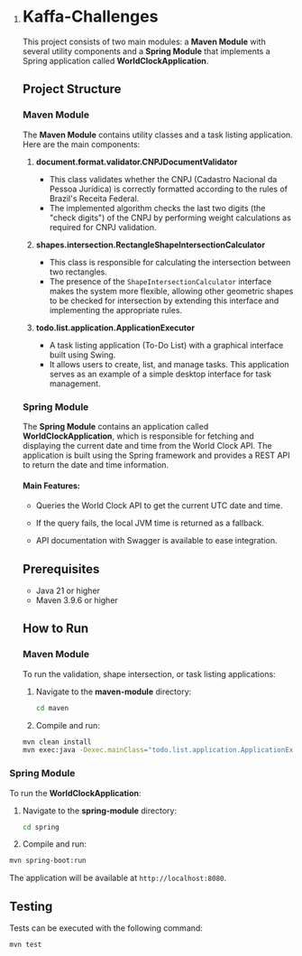 1. # Kaffa-Challenges

   This project consists of two main modules: a **Maven Module** with several utility components and a **Spring Module** that implements a Spring application called **WorldClockApplication**.

   ## Project Structure

   ### Maven Module

   The **Maven Module** contains utility classes and a task listing application. Here are the main components:

   1. **document.format.validator.CNPJDocumentValidator**
      - This class validates whether the CNPJ (Cadastro Nacional da Pessoa Jurídica) is correctly formatted according to the rules of Brazil's Receita Federal.
      - The implemented algorithm checks the last two digits (the "check digits") of the CNPJ by performing weight calculations as required for CNPJ validation.

   2. **shapes.intersection.RectangleShapeIntersectionCalculator**
      - This class is responsible for calculating the intersection between two rectangles.
      - The presence of the `ShapeIntersectionCalculator` interface makes the system more flexible, allowing other geometric shapes to be checked for intersection by extending this interface and implementing the appropriate rules.

   3. **todo.list.application.ApplicationExecutor**
      - A task listing application (To-Do List) with a graphical interface built using Swing.
      - It allows users to create, list, and manage tasks. This application serves as an example of a simple desktop interface for task management.

   ### Spring Module

   The **Spring Module** contains an application called **WorldClockApplication**, which is responsible for fetching and displaying the current date and time from the World Clock API. The application is built using the Spring framework and provides a REST API to return the date and time information.

   #### Main Features:
   - Queries the World Clock API to get the current UTC date and time.

   - If the query fails, the local JVM time is returned as a fallback.

   - API documentation with Swagger is available to ease integration.

     
     

   ## Prerequisites

   - Java 21 or higher
   - Maven 3.9.6 or higher

   

   ## How to Run

   ### Maven Module

   To run the validation, shape intersection, or task listing applications:

   1. Navigate to the **maven-module** directory:
      ```bash
      cd maven
      ```

   2. Compile and run:

   ```bash
   mvn clean install
   mvn exec:java -Dexec.mainClass="todo.list.application.ApplicationExecutor"
   ```

   

### Spring Module

To run the **WorldClockApplication**:

1. Navigate to the **spring-module** directory:

   ```bash
   cd spring
   ```

2. Compile and run:

```bash
mvn spring-boot:run
```

The application will be available at `http://localhost:8080`.



## Testing

Tests can be executed with the following command:

```bash
mvn test
```
